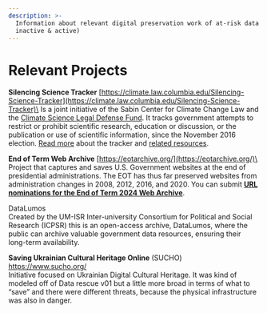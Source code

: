 ```yaml
---
description: >-
  Information about relevant digital preservation work of at-risk data (both
  inactive & active)
---
```


# Relevant Projects

**Silencing Science Tracker** [https://climate.law.columbia.edu/Silencing-Science-Tracker](https://climate.law.columbia.edu/Silencing-Science-Tracker)\
Is a joint initiative of the Sabin Center for Climate Change Law and the [Climate Science Legal Defense Fund](https://www.csldf.org/). It tracks government attempts to restrict or prohibit scientific research, education or discussion, or the publication or use of scientific information, since the November 2016 election. [Read more](https://climate.law.columbia.edu/content/about-silencing-science-tracker) about the tracker and [related resources](https://climate.law.columbia.edu/content/silencing-science-tracker-resources).

**End of Term Web Archive** [https://eotarchive.org/](https://eotarchive.org/)\
Project that captures and saves U.S. Government websites at the end of presidential administrations. The EOT has thus far preserved websites from administration changes in 2008, 2012, 2016, and 2020. You can submit [**URL nominations for the End of Term 2024 Web Archive**](https://digital2.library.unt.edu/nomination/eth2024/).

DataLumos\
Created by the UM-ISR Inter-university Consortium for Political and Social Research (ICPSR) this is an open-access archive, DataLumos, where the public can archive valuable government data resources, ensuring their long-term availability.

**Saving Ukrainian Cultural Heritage Online** (SUCHO) https://www.sucho.org/ \
Initiative focused on Ukrainian Digital Cultural Heritage. It was kind of modeled off of Data rescue v01 but a little more broad in terms of what to “save” and there were different threats, because the physical infrastructure was also in danger.
